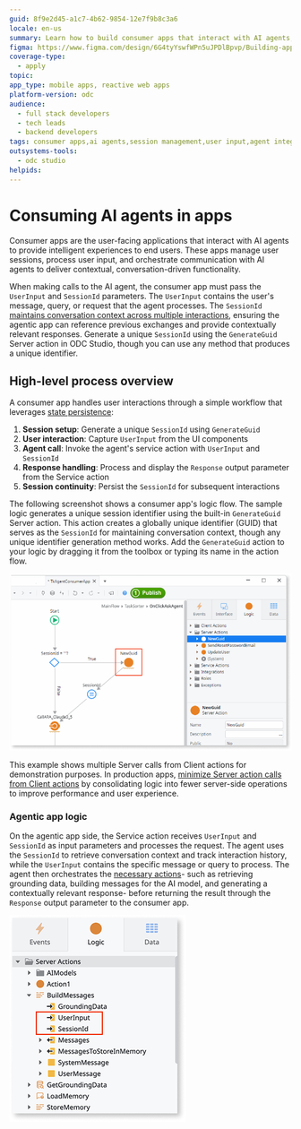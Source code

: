 ```yaml
---
guid: 8f9e2d45-a1c7-4b62-9854-12e7f9b8c3a6
locale: en-us
summary: Learn how to build consumer apps that interact with AI agents, managing user sessions and processing user input through the agent workflow.
figma: https://www.figma.com/design/6G4tyYswfWPn5uJPDlBpvp/Building-apps?node-id=7613-159&p=f&t=JTOV8cE34sR9mPPz-0
coverage-type:
  - apply
topic:
app_type: mobile apps, reactive web apps
platform-version: odc
audience:
  - full stack developers
  - tech leads
  - backend developers
tags: consumer apps,ai agents,session management,user input,agent integration
outsystems-tools:
  - odc studio
helpids: 
---
```


# Consuming AI agents in apps

Consumer apps are the user-facing applications that interact with AI agents to provide intelligent experiences to end users. These apps manage user sessions, process user input, and orchestrate communication with AI agents to deliver contextual, conversation-driven functionality.

 When making calls to the AI agent, the consumer app must pass the `UserInput` and `SessionId` parameters. The `UserInput` contains the user's message, query, or request that the agent processes. The `SessionId` [maintains conversation context across multiple interactions](agentic-apps.md#state-persistence), ensuring the agentic app can reference previous exchanges and provide contextually relevant responses. Generate a unique `SessionId` using the `GenerateGuid` Server action in ODC Studio, though you can use any method that produces a unique identifier.

## High-level process overview

A consumer app handles user interactions through a simple workflow that leverages [state persistence](agentic-apps.md#state-persistence):

1. **Session setup**: Generate a unique `SessionId` using `GenerateGuid`
1. **User interaction**: Capture `UserInput` from the UI components  
1. **Agent call**: Invoke the agent's service action with `UserInput` and `SessionId`
1. **Response handling**: Process and display the `Response` output parameter from the Service action
1. **Session continuity**: Persist the `SessionId` for subsequent interactions

The following screenshot shows a consumer app's logic flow. The sample logic generates a unique session identifier using the built-in `GenerateGuid` Server action. This action creates a globally unique identifier (GUID) that serves as the `SessionId` for maintaining conversation context, though any unique identifier generation method works. Add the `GenerateGuid` action to your logic by dragging it from the toolbox or typing its name in the action flow.

![Consumer app workflow diagram showing the interaction between user input, session management, and AI agent communication](images/consumer-app-ai-odcs.png "Consumer App Workflow")

<div class="info" markdown="1">

This example shows multiple Server calls from Client actions for demonstration purposes. In production apps, [minimize Server action calls from Client actions](../logic/best-practices-logic.md#avoid-multiple-server-calls-in-a-client-action-flow) by consolidating logic into fewer server-side operations to improve performance and user experience.

</div>

### Agentic app logic

On the agentic app side, the Service action receives `UserInput` and `SessionId` as input parameters and processes the request. The agent uses the `SessionId` to retrieve conversation context and track interaction history, while the `UserInput` contains the specific message or query to process. The agent then orchestrates the [necessary actions](create-agent.md)- such as retrieving grounding data, building messages for the AI model, and generating a contextually relevant response- before returning the result through the `Response` output parameter to the consumer app.

![Agent app workflow](images/agent-app-logic-odcs.png "Agentic app sample logic")
